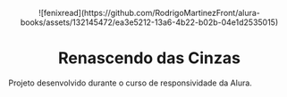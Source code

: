 <p align="center">![fenixread](https://github.com/RodrigoMartinezFront/alura-books/assets/132145472/ea3e5212-13a6-4b22-b02b-04e1d2535015)</p>

<h1 align=center> Renascendo das Cinzas </h1>

Projeto desenvolvido durante o curso de responsividade da Alura. 
